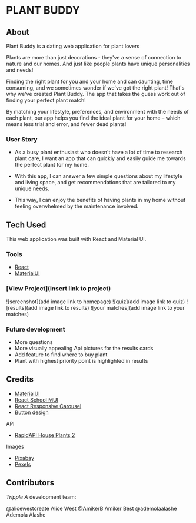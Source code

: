 # PLANT BUDDY



## About

Plant Buddy is a dating web application for plant lovers



Plants are more than just decorations - they've a sense of connection to nature and our homes. And just like people plants have
unique personalities and needs!


Finding the right plant for you and your home and can daunting, time consuming, and we sometimes wonder if we've got the right plant!
That's why we've created Plant Buddy. The app that takes the guess work out of finding your perfect plant match!

By matching your lifestyle, preferences, and environment with the needs of each plant, our app helps you find the ideal plant for your home – which means less trial and error, and fewer dead plants!


### User Story


- As a busy plant enthusiast who doesn't have a lot of time to research plant care, I want an app that can quickly and easily guide me towards the perfect plant for my home.

- With this app, I can answer a few simple questions about my lifestyle and living space, and get recommendations that are tailored to my unique needs.

- This way, I can enjoy the benefits of having plants in my home without feeling overwhelmed by the maintenance involved.



## Tech Used

This web application was built with React and Material UI.



### Tools

- [React](https://react.dev/)
- [MaterialUI](https://mui.com/)



### [View Project](insert link to project)


![screenshot](add image link to homepage)
![quiz](add image link to quiz)
![results](add image link to results)
![your matches](add image link to your matches)


### Future development

- More questions
- More visually appealing Api pictures for the results cards
- Add feature to find where to buy plant
- Plant with highest priority point is highlighted in results


## Credits

- [MaterialUI](https://mui.com/)
- [React School MUI](https://react.school/material-ui)
- [React Responsive Carousel](https://github.com/leandrowd/react-responsive-carousel)
- [Button design](https://getcssscan.com/css-buttons-examples)


API

- [RapidAPI House Plants 2](https://rapidapi.com/mnai01/api/house-plants2/)

Images

- [Pixabay](https://pixabay.com/)
- [Pexels](https://www.pexels.com/)



## Contributors

_Tripple A_ development team:

@alicewestcreate Alice West
@AmikerB Amiker Best
@ademolaalashe Ademola Alashe

